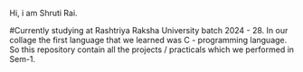 Hi, i am Shruti Rai. 

#Currently studying at Rashtriya Raksha University batch 2024 - 28. 
In our collage the first language that we learned was C - programming language.
So this repository contain all the projects / practicals which we performed in Sem-1.

